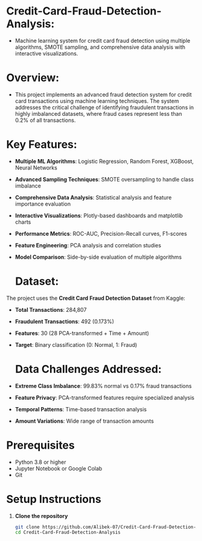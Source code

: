 # Credit-Card-Fraud-Detection-Analysis:
- Machine learning system for credit card fraud detection using multiple algorithms, SMOTE sampling, and comprehensive data analysis with interactive visualizations.

# Overview:
- This project implements an advanced fraud detection system for credit card transactions using machine learning techniques. The system addresses the critical challenge of identifying fraudulent transactions in highly imbalanced datasets, where fraud cases represent less than 0.2% of all transactions.

# Key Features:
- **Multiple ML Algorithms**: Logistic Regression, Random Forest, XGBoost, Neural Networks
- **Advanced Sampling Techniques**: SMOTE oversampling to handle class imbalance
- **Comprehensive Data Analysis**: Statistical analysis and feature importance evaluation
- **Interactive Visualizations**: Plotly-based dashboards and matplotlib charts
- **Performance Metrics**: ROC-AUC, Precision-Recall curves, F1-scores
- **Feature Engineering**: PCA analysis and correlation studies
- **Model Comparison**: Side-by-side evaluation of multiple algorithms

  # Dataset:
The project uses the **Credit Card Fraud Detection Dataset** from Kaggle:
- **Total Transactions**: 284,807
- **Fraudulent Transactions**: 492 (0.173%)
- **Features**: 30 (28 PCA-transformed + Time + Amount)
- **Target**: Binary classification (0: Normal, 1: Fraud)

  # Data Challenges Addressed:
- **Extreme Class Imbalance**: 99.83% normal vs 0.17% fraud transactions
- **Feature Privacy**: PCA-transformed features require specialized analysis
- **Temporal Patterns**: Time-based transaction analysis
- **Amount Variations**: Wide range of transaction amounts

# Prerequisites
- Python 3.8 or higher
- Jupyter Notebook or Google Colab
- Git

# Setup Instructions

1. **Clone the repository**
   ```bash
   git clone https://github.com/Alibek-07/Credit-Card-Fraud-Detection-Analysis.git
   cd Credit-Card-Fraud-Detection-Analysis
